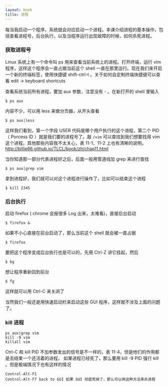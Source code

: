 ```yaml
---
layout: book
title: 进程
---
```


每当我启动一个程序，系统就会对应启动一个进程。本课介绍进程的基本操作，包括查看进程号，后台执行，以及当程序运行出现故障的时候，如何杀死进程。

### 获取进程号

Linux 系统上有一个命令叫 ps 用来查看当前系统上的进程。打开终端，运行 vim 程序，这样这个程序会一直占据当前这个 shell 一直在那里运行。现在我们来开启一个新的终端标签，使用快捷键 shift-ctrl-t 。关于如何自定制终端快捷键可以查看 edit -> keyboard shortcuts

查看系统当前所有进程，要加 aux 参数，注意没有 - 。在新打开的 shell 里输入

    $ ps aux

内容不少，可以用 less 来做分页器，从开头查看

    $ ps aux|less

这样我们看到，第一个字段 USER 代码是哪个用户执行的这个进程，第二个 PID （ Porcess ID ）就是我们要的进程号了。敲 `/vim` 可以查找到我们想要找得 vim 这个进程。其他那些内容我不太关心，表 11-1，11-2 上也有清晰的说明。<http://billie66.github.io/TLCL/book/zh/chap11.html>

当你知道那一部分代表进程好之后，后面一般用管道线加 grep 来进行查找

    $ ps aux|grep vim

拿到进程好，我们就可以对这个进程进行操作了，比如可以结束这个进程

    $ kill 2345

### 后台执行

启动 firefox ( chrome 会报很多 Log 出来，太难看)，直接后台启动

    $ firefox &

如果不小心直接在前台启动了，那么当前这个 shell 就会被一直占据

    $ firefox

要把这个程序变成后台执行也是可以的，先用 Ctrl-Z 讲它挂起，然后

    $ bg

想让程序重新回到前台

    $ fg

这样就可以用 Ctrl-C 来关闭了

当然我们一般还是用快速启动栏来启动这些 GUI 程序，这样就不涉及上面的问题了。

### kill 进程

    ps aux|grep vim
    kill -9 vim
    killall vim

Ctrl-C 和 kill PID 不加参数发出的信号是不一样的，表 11-4，但是他们的作用都是去结束一个还活着的进程。
如果进程已经死了，那么要用 kill -9 PID 强行 kill 。但是极端情况下也有这样的情况

    Control-Alt-F1
    Control-Alt-F7 back to GUI 如果 GUI 彻底死掉了，那么可以用这种方法来杀进程

